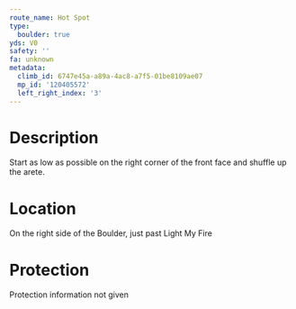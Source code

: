 ```yaml
---
route_name: Hot Spot
type:
  boulder: true
yds: V0
safety: ''
fa: unknown
metadata:
  climb_id: 6747e45a-a89a-4ac8-a7f5-01be8109ae07
  mp_id: '120405572'
  left_right_index: '3'
---
```

# Description
Start as low as possible on the right corner of the front face and shuffle up the arete.

# Location
On the right side of the Boulder, just past Light My Fire

# Protection
Protection information not given
